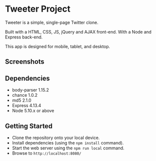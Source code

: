 # Tweeter Project

Tweeter is a simple, single-page Twitter clone.

Built with a HTML, CSS, JS, jQuery and AJAX front-end. With a Node and Express back-end.

This app is designed for mobile, tablet, and desktop.

## Screenshots


## Dependencies

* body-parser 1.15.2
* chance 1.0.2
* md5 2.1.0
* Express 4.13.4
* Node 5.10.x or above

## Getting Started

* Clone the repository onto your local device.
* Install dependencies (using the `npm install` command).
* Start the web server using the `npm run local` command.
* Browse to `http://localhost:8080/`
